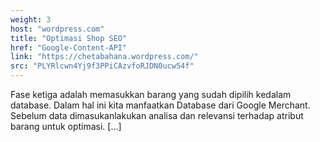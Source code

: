 ```yaml
---
weight: 3
host: "wordpress.com"
title: "Optimasi Shop SEO"
href: "Google-Content-API"
link: "https://chetabahana.wordpress.com/"
src: "PLYRlcwn4Yj9f3PPiCAzvfoRJDN0ucw54f"
---
```

Fase ketiga adalah memasukkan barang yang sudah dipilih kedalam database. Dalam hal ini kita manfaatkan Database dari Google Merchant. Sebelum data dimasukanlakukan analisa dan relevansi terhadap atribut barang untuk optimasi. [...]
